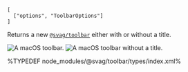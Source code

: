 
```## Toolbar => string
[
  ["options", "ToolbarOptions"]
]
```

Returns a new [`@svag/toolbar`](https://github.com/svagco/toolbar) either with or without a title.

<img alt="A macOS toolbar." src="https://raw.github.com/svagco/svag/master/images/toolbar.svg?sanitize=true">
<img alt="A macOS toolbar without a title." src="https://raw.github.com/svagco/svag/master/images/toolbar-no-title.svg?sanitize=true">

%TYPEDEF node_modules/@svag/toolbar/types/index.xml%
